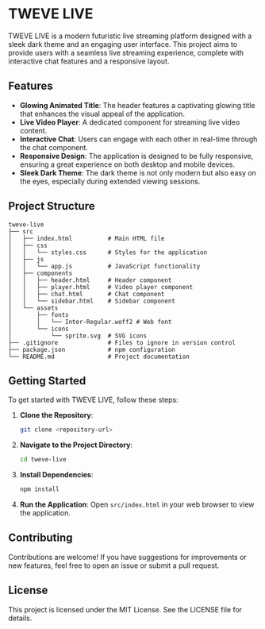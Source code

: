 # TWEVE LIVE

TWEVE LIVE is a modern futuristic live streaming platform designed with a sleek dark theme and an engaging user interface. This project aims to provide users with a seamless live streaming experience, complete with interactive chat features and a responsive layout.

## Features

- **Glowing Animated Title**: The header features a captivating glowing title that enhances the visual appeal of the application.
- **Live Video Player**: A dedicated component for streaming live video content.
- **Interactive Chat**: Users can engage with each other in real-time through the chat component.
- **Responsive Design**: The application is designed to be fully responsive, ensuring a great experience on both desktop and mobile devices.
- **Sleek Dark Theme**: The dark theme is not only modern but also easy on the eyes, especially during extended viewing sessions.

## Project Structure

```
tweve-live
├── src
│   ├── index.html          # Main HTML file
│   ├── css
│   │   └── styles.css      # Styles for the application
│   ├── js
│   │   └── app.js          # JavaScript functionality
│   ├── components
│   │   ├── header.html     # Header component
│   │   ├── player.html     # Video player component
│   │   ├── chat.html       # Chat component
│   │   └── sidebar.html    # Sidebar component
│   └── assets
│       ├── fonts
│       │   └── Inter-Regular.woff2 # Web font
│       └── icons
│           └── sprite.svg  # SVG icons
├── .gitignore              # Files to ignore in version control
├── package.json            # npm configuration
└── README.md               # Project documentation
```

## Getting Started

To get started with TWEVE LIVE, follow these steps:

1. **Clone the Repository**: 
   ```bash
   git clone <repository-url>
   ```

2. **Navigate to the Project Directory**: 
   ```bash
   cd tweve-live
   ```

3. **Install Dependencies**: 
   ```bash
   npm install
   ```

4. **Run the Application**: 
   Open `src/index.html` in your web browser to view the application.

## Contributing

Contributions are welcome! If you have suggestions for improvements or new features, feel free to open an issue or submit a pull request.

## License

This project is licensed under the MIT License. See the LICENSE file for details.
